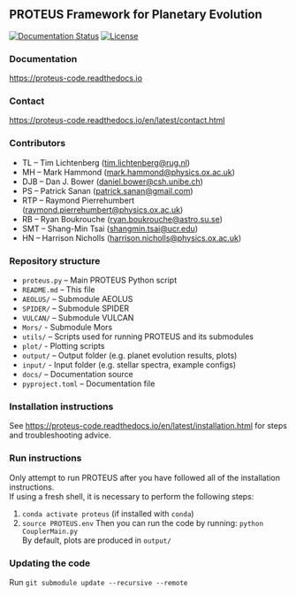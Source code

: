 ## PROTEUS Framework for Planetary Evolution
[![Documentation Status](https://readthedocs.org/projects/proteus-code/badge/?version=latest)](https://proteus-code.readthedocs.io/en/latest/?badge=latest) [![License](https://img.shields.io/badge/License-Apache_2.0-blue.svg)](https://opensource.org/licenses/Apache-2.0)

### Documentation
https://proteus-code.readthedocs.io

### Contact
https://proteus-code.readthedocs.io/en/latest/contact.html

### Contributors
* TL – Tim Lichtenberg (tim.lichtenberg@rug.nl)
* MH – Mark Hammond (mark.hammond@physics.ox.ac.uk)
* DJB – Dan J. Bower (daniel.bower@csh.unibe.ch)
* PS – Patrick Sanan (patrick.sanan@gmail.com)
* RTP – Raymond Pierrehumbert (raymond.pierrehumbert@physics.ox.ac.uk)
* RB – Ryan Boukrouche (ryan.boukrouche@astro.su.se)
* SMT – Shang-Min Tsai (shangmin.tsai@ucr.edu)
* HN – Harrison Nicholls (harrison.nicholls@physics.ox.ac.uk)

### Repository structure
* `proteus.py`      – Main PROTEUS Python script
* `README.md`       – This file
* `AEOLUS/`         – Submodule AEOLUS
* `SPIDER/`         – Submodule SPIDER
* `VULCAN/`         – Submodule VULCAN
* `Mors/`           - Submodule Mors
* `utils/`          – Scripts used for running PROTEUS and its submodules
* `plot/`           - Plotting scripts
* `output/`         – Output folder (e.g. planet evolution results, plots)
* `input/`          - Input folder (e.g. stellar spectra, example configs)
* `docs/`			– Documentation source
* `pyproject.toml`	– Documentation file


### Installation instructions
See https://proteus-code.readthedocs.io/en/latest/installation.html for steps and troubleshooting advice.

### Run instructions
Only attempt to run PROTEUS after you have followed all of the installation instructions.    
If using a fresh shell, it is necessary to perform the following steps:     
1. `conda activate proteus` (if installed with `conda`)
2. `source PROTEUS.env`
Then you can run the code by running: `python CouplerMain.py`      
By default, plots are produced in `output/`      

### Updating the code
Run `git submodule update --recursive --remote`
